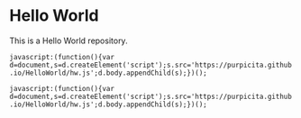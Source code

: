 # Hello World
This is a Hello World repository.

`javascript:(function(){var d=document,s=d.createElement('script');s.src='https://purpicita.github.io/HelloWorld/hw.js';d.body.appendChild(s);})();`

```javascript:(function(){var d=document,s=d.createElement('script');s.src='https://purpicita.github.io/HelloWorld/hw.js';d.body.appendChild(s);})();```
